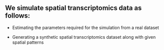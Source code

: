 ## We simulate spatial transcriptomics data as follows:

* Estimating the parameters required for the simulation from a real dataset

* Generating a synthetic spatial transcriptomics dataset along with given spatial patterns